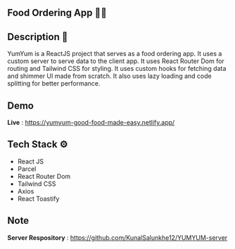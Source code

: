 ## Food Ordering App 🍕🍟



## Description 📝

YumYum is a ReactJS project that serves as a food ordering app. It uses a custom server to serve data to the client app. It uses React Router Dom for routing and Tailwind CSS for styling. It uses custom hooks for fetching data and shimmer UI made from scratch. It also uses lazy loading and code splitting for better performance.

## Demo

**Live** : https://yumyum-good-food-made-easy.netlify.app/

## Tech Stack ⚙️

- React JS
- Parcel
- React Router Dom
- Tailwind CSS
- Axios
- React Toastify

## Note

**Server Respository** : https://github.com/KunalSalunkhe12/YUMYUM-server
